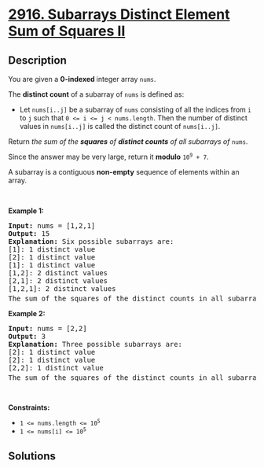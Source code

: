 # [2916. Subarrays Distinct Element Sum of Squares II](https://leetcode.com/problems/subarrays-distinct-element-sum-of-squares-ii)


## Description

<p>You are given a <strong>0-indexed </strong>integer array <code>nums</code>.</p>

<p>The <strong>distinct count</strong> of a subarray of <code>nums</code> is defined as:</p>

<ul>
	<li>Let <code>nums[i..j]</code> be a subarray of <code>nums</code> consisting of all the indices from <code>i</code> to <code>j</code> such that <code>0 &lt;= i &lt;= j &lt; nums.length</code>. Then the number of distinct values in <code>nums[i..j]</code> is called the distinct count of <code>nums[i..j]</code>.</li>
</ul>

<p>Return <em>the sum of the <strong>squares</strong> of <strong>distinct counts</strong> of all subarrays of </em><code>nums</code>.</p>

<p>Since the answer may be very large, return it <strong>modulo</strong> <code>10<sup>9</sup> + 7</code>.</p>

<p>A subarray is a contiguous <strong>non-empty</strong> sequence of elements within an array.</p>

<p>&nbsp;</p>
<p><strong>Example 1:</strong></p>

<pre>
<strong>Input:</strong> nums = [1,2,1]
<strong>Output:</strong> 15
<strong>Explanation:</strong> Six possible subarrays are:
[1]: 1 distinct value
[2]: 1 distinct value
[1]: 1 distinct value
[1,2]: 2 distinct values
[2,1]: 2 distinct values
[1,2,1]: 2 distinct values
The sum of the squares of the distinct counts in all subarrays is equal to 1<sup>2</sup> + 1<sup>2</sup> + 1<sup>2</sup> + 2<sup>2</sup> + 2<sup>2</sup> + 2<sup>2</sup> = 15.
</pre>

<p><strong>Example 2:</strong></p>

<pre>
<strong>Input:</strong> nums = [2,2]
<strong>Output:</strong> 3
<strong>Explanation:</strong> Three possible subarrays are:
[2]: 1 distinct value
[2]: 1 distinct value
[2,2]: 1 distinct value
The sum of the squares of the distinct counts in all subarrays is equal to 1<sup>2</sup> + 1<sup>2</sup> + 1<sup>2</sup> = 3.</pre>

<p>&nbsp;</p>
<p><strong>Constraints:</strong></p>

<ul>
	<li><code>1 &lt;= nums.length &lt;= 10<sup>5</sup></code></li>
	<li><code>1 &lt;= nums[i] &lt;= 10<sup>5</sup></code></li>
</ul>

## Solutions

<!-- end -->
